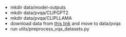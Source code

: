 

* mkdir data/model-outputs
* mkdir data/pvqa/CLIPGPT2
* mkdir data/pvqa/CLIPLLAMA
* download data from [this link](https://drive.google.com/drive/folders/1G2C2_FUCyYQKCkSeCRRiTTsLDvOAjFj5) and move to data/pvqa
* run utils/preprocess_vqa_datasets.py